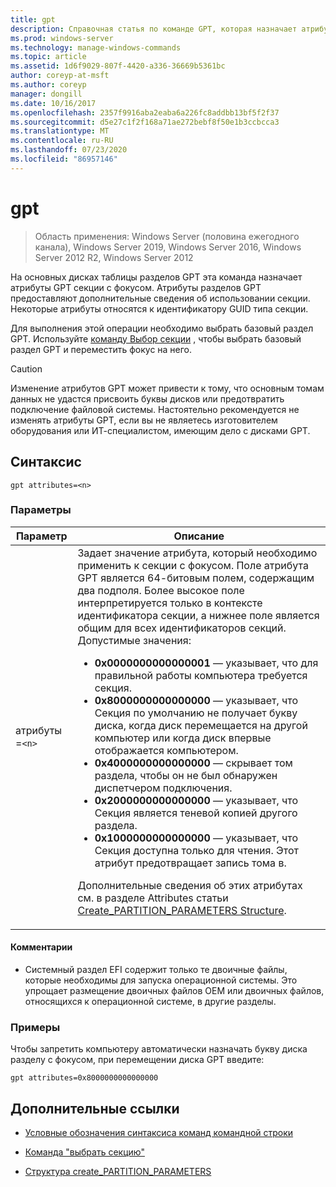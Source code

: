 ```yaml
---
title: gpt
description: Справочная статья по команде GPT, которая назначает атрибуты GPT секции с фокусом.
ms.prod: windows-server
ms.technology: manage-windows-commands
ms.topic: article
ms.assetid: 1d6f9029-807f-4420-a336-36669b5361bc
author: coreyp-at-msft
ms.author: coreyp
manager: dongill
ms.date: 10/16/2017
ms.openlocfilehash: 2357f9916aba2eaba6a226fc8addbb13bf5f2f37
ms.sourcegitcommit: d5e27c1f2f168a71ae272bebf8f50e1b3ccbcca3
ms.translationtype: MT
ms.contentlocale: ru-RU
ms.lasthandoff: 07/23/2020
ms.locfileid: "86957146"
---
```

# <a name="gpt"></a>gpt

> Область применения: Windows Server (половина ежегодного канала), Windows Server 2019, Windows Server 2016, Windows Server 2012 R2, Windows Server 2012

На основных дисках таблицы разделов GPT эта команда назначает атрибуты GPT секции с фокусом. Атрибуты разделов GPT предоставляют дополнительные сведения об использовании секции. Некоторые атрибуты относятся к идентификатору GUID типа секции.

Для выполнения этой операции необходимо выбрать базовый раздел GPT. Используйте [команду Выбор секции](select-partition.md) , чтобы выбрать базовый раздел GPT и переместить фокус на него.

> [!CAUTION]
> Изменение атрибутов GPT может привести к тому, что основным томам данных не удастся присвоить буквы дисков или предотвратить подключение файловой системы. Настоятельно рекомендуется не изменять атрибуты GPT, если вы не являетесь изготовителем оборудования или ИТ-специалистом, имеющим дело с дисками GPT.

## <a name="syntax"></a>Синтаксис

```
gpt attributes=<n>
```

### <a name="parameters"></a>Параметры

| Параметр | Описание |
| --------- | ----------- |
| атрибуты =`<n>` | Задает значение атрибута, который необходимо применить к секции с фокусом. Поле атрибута GPT является 64-битовым полем, содержащим два подполя. Более высокое поле интерпретируется только в контексте идентификатора секции, а нижнее поле является общим для всех идентификаторов секций. Допустимые значения:<ul><li>**0x0000000000000001** — указывает, что для правильной работы компьютера требуется секция.</li><li>**0x8000000000000000** — указывает, что Секция по умолчанию не получает букву диска, когда диск перемещается на другой компьютер или когда диск впервые отображается компьютером.</li><li>**0x4000000000000000** — скрывает том раздела, чтобы он не был обнаружен диспетчером подключения.</li><li>**0x2000000000000000** — указывает, что Секция является теневой копией другого раздела.</li><li>**0x1000000000000000** — указывает, что Секция доступна только для чтения. Этот атрибут предотвращает запись тома в.</li></ul><p>Дополнительные сведения об этих атрибутах см. в разделе Attributes статьи [Create_PARTITION_PARAMETERS Structure](/windows/win32/api/vds/ns-vds-create_partition_parameters). |

#### <a name="remarks"></a>Комментарии

- Системный раздел EFI содержит только те двоичные файлы, которые необходимы для запуска операционной системы. Это упрощает размещение двоичных файлов OEM или двоичных файлов, относящихся к операционной системе, в другие разделы.

### <a name="examples"></a>Примеры

Чтобы запретить компьютеру автоматически назначать букву диска разделу с фокусом, при перемещении диска GPT введите:

```
gpt attributes=0x8000000000000000
```

## <a name="additional-references"></a>Дополнительные ссылки

- [Условные обозначения синтаксиса команд командной строки](command-line-syntax-key.md)

- [Команда "выбрать секцию"](select-partition.md)

- [Структура create_PARTITION_PARAMETERS](/windows/win32/api/vds/ns-vds-create_partition_parameters)
